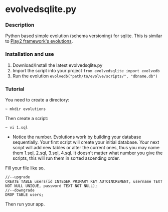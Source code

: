 evolvedsqlite.py
================

### Description
Python based simple evolution (schema versioning) for sqlite. This is similar to [Play2 framework's evolutions](https://www.playframework.com/documentation/2.0/Evolutions).

### Installation and use
1. Download/Install the latest evolvedsqlite.py
2. Import the script into your project `from evolvedsqlite import evolvedb`
3. Run the evolution `evolvedb("path/to/evolve/scripts/", "dbname.db")`

### Tutorial
You need to create a directory:

```
~ mkdir evolutions
```

Then create a script:

```
~ vi 1.sql
```

* Notice the number. Evolutions work by building your database sequentially. Your first script will create your initial database. Your next script will add new tables or alter the current ones, thus you may name them 1.sql, 2.sql, 3.sql, 4.sql. It doesn't matter what number you give the scripts, this will run them in sorted ascending order.

Fill your file like so.

```
//--upgrade
CREATE TABLE users(id INTEGER PRIMARY KEY AUTOINCREMENT, username TEXT NOT NULL UNIQUE, password TEXT NOT NULL);
//--downgrade
DROP TABLE users;
```

Then run your app.
